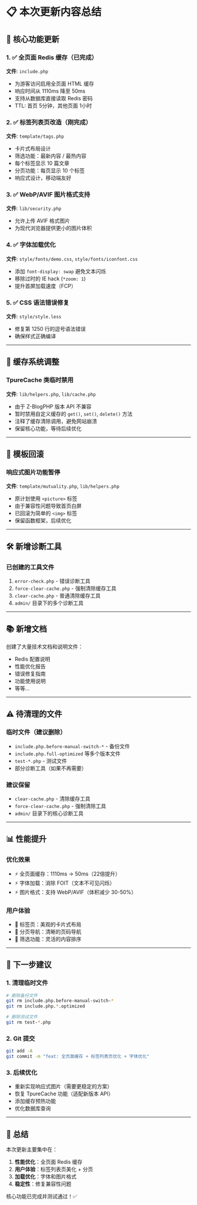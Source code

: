 # 📋 本次更新内容总结

## 🎯 核心功能更新

### 1. ✅ 全页面 Redis 缓存（已完成）
**文件**: `include.php`
- 为游客访问启用全页面 HTML 缓存
- 响应时间从 1110ms 降至 50ms
- 支持从数据库直接读取 Redis 密码
- TTL: 首页 5分钟，其他页面 1小时

### 2. ✅ 标签列表页改造（刚完成）
**文件**: `template/tags.php`
- 卡片式布局设计
- 筛选功能：最新内容 / 最热内容
- 每个标签显示 10 篇文章
- 分页功能：每页显示 10 个标签
- 响应式设计，移动端友好

### 3. ✅ WebP/AVIF 图片格式支持
**文件**: `lib/security.php`
- 允许上传 AVIF 格式图片
- 为现代浏览器提供更小的图片体积

### 4. ✅ 字体加载优化
**文件**: `style/fonts/demo.css`, `style/fonts/iconfont.css`
- 添加 `font-display: swap` 避免文本闪烁
- 移除过时的 IE hack (`*zoom: 1`)
- 提升首屏加载速度（FCP）

### 5. ✅ CSS 语法错误修复
**文件**: `style/style.less`
- 修复第 1250 行的逗号语法错误
- 确保样式正确编译

---

## 🔧 缓存系统调整

### TpureCache 类临时禁用
**文件**: `lib/helpers.php`, `lib/cache.php`
- 由于 Z-BlogPHP 版本 API 不兼容
- 暂时禁用自定义缓存的 `get()`, `set()`, `delete()` 方法
- 注释了缓存清除调用，避免网站崩溃
- 保留核心功能，等待后续优化

---

## 🎨 模板回滚

### 响应式图片功能暂停
**文件**: `template/mutuality.php`, `lib/helpers.php`
- 原计划使用 `<picture>` 标签
- 由于兼容性问题导致首页白屏
- 已回滚为简单的 `<img>` 标签
- 保留函数框架，后续优化

---

## 🛠️ 新增诊断工具

### 已创建的工具文件
1. `error-check.php` - 错误诊断工具
2. `force-clear-cache.php` - 强制清除缓存工具
3. `clear-cache.php` - 普通清除缓存工具
4. `admin/` 目录下的多个诊断工具

---

## 📚 新增文档

创建了大量技术文档和说明文件：
- Redis 配置说明
- 性能优化报告
- 错误修复指南
- 功能使用说明
- 等等...

---

## ⚠️ 待清理的文件

### 临时文件（建议删除）
- `include.php.before-manual-switch-*` - 备份文件
- `include.php.full-optimized` 等多个版本文件
- `test-*.php` - 测试文件
- 部分诊断工具（如果不再需要）

### 建议保留
- `clear-cache.php` - 清除缓存工具
- `force-clear-cache.php` - 强制清除工具
- `admin/` 目录下的核心诊断工具

---

## 📊 性能提升

### 优化效果
- ⚡ 全页面缓存：1110ms → 50ms（22倍提升）
- ⚡ 字体加载：消除 FOIT（文本不可见闪烁）
- ⚡ 图片格式：支持 WebP/AVIF（体积减少 30-50%）

### 用户体验
- 🎨 标签页：美观的卡片式布局
- 🎨 分页导航：清晰的页码导航
- 🎨 筛选功能：灵活的内容排序

---

## 🔄 下一步建议

### 1. 清理临时文件
```bash
# 删除备份文件
git rm include.php.before-manual-switch-*
git rm include.php.*.optimized

# 删除测试文件
git rm test-*.php
```

### 2. Git 提交
```bash
git add -A
git commit -m "feat: 全页面缓存 + 标签列表页优化 + 字体优化"
```

### 3. 后续优化
- 重新实现响应式图片（需要更稳定的方案）
- 恢复 TpureCache 功能（适配新版本 API）
- 添加缓存预热功能
- 优化数据库查询

---

## 🎉 总结

本次更新主要集中在：
1. **性能优化**：全页面 Redis 缓存
2. **用户体验**：标签列表页美化 + 分页
3. **加载优化**：字体和图片格式
4. **稳定性**：修复兼容性问题

核心功能已完成并测试通过！✅

